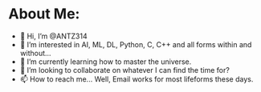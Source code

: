 # About Me:

- 👋 Hi, I’m @ANTZ314
- 👀 I’m interested in AI, ML, DL, Python, C, C++ and all forms within and without...
- 🌱 I’m currently learning how to master the universe.
- 💞️ I’m looking to collaborate on whatever I can find the time for?
- 📫 How to reach me... Well, Email works for most lifeforms these days.

<!---
ANTZ314/ANTZ314 is a ✨ special ✨ repository because its `README.md` (this file) appears on your GitHub profile.
You can click the Preview link to take a look at your changes.
--->

